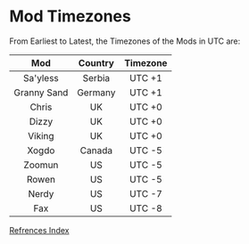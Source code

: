 # Mod Timezones

From Earliest to Latest, the Timezones of the Mods in UTC are:

| Mod | Country | Timezone |
|:---:|:---:|:---:|
|Sa'yless| Serbia| UTC +1
|Granny Sand| Germany| UTC +1|
|Chris| UK| UTC +0|
|Dizzy| UK| UTC +0|
|Viking| UK| UTC +0|
|Xogdo| Canada| UTC -5|
|Zoomun| US| UTC -5|
|Rowen| US| UTC -5|
|Nerdy| US| UTC -7|
|Fax| US| UTC -8|

[Refrences Index](./Refrences%20Index.md)
